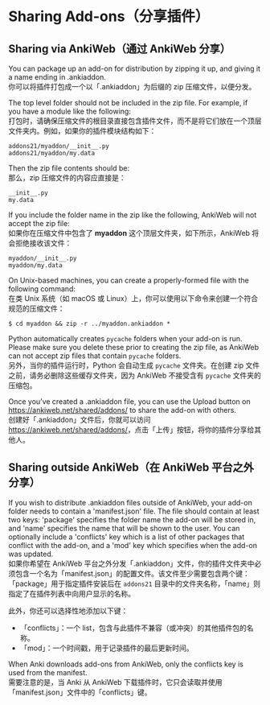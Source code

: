 # Sharing Add-ons（分享插件）

<!-- toc -->

## Sharing via AnkiWeb（通过 AnkiWeb 分享）

You can package up an add-on for distribution by zipping it up, and giving it a name ending in .ankiaddon.<br>
你可以将插件打包成一个以「.ankiaddon」为后缀的 zip 压缩文件，以便分发。

The top level folder should not be included in the zip file. For example, if you have a module like the following:<br>
打包时，请确保压缩文件的根目录直接包含插件文件，而不是将它们放在一个顶层文件夹内。例如，如果你的插件模块结构如下：

    addons21/myaddon/__init__.py
    addons21/myaddon/my.data

Then the zip file contents should be:<br>
那么，zip 压缩文件的内容应直接是：

    __init__.py
    my.data

If you include the folder name in the zip like the following, AnkiWeb will not accept the zip file:<br>
如果你在压缩文件中包含了 **myaddon** 这个顶层文件夹，如下所示，AnkiWeb 将会拒绝接收该文件：

    myaddon/__init__.py
    myaddon/my.data

On Unix-based machines, you can create a properly-formed file with the following command:<br>
在类 Unix 系统（如 macOS 或 Linux）上，你可以使用以下命令来创建一个符合规范的压缩文件：

    $ cd myaddon && zip -r ../myaddon.ankiaddon *

Python automatically creates `pycache` folders when your add-on is run. Please make sure you delete these prior to creating the zip file, as AnkiWeb can not accept zip files that contain `pycache` folders.<br>
另外，当你的插件运行时，Python 会自动生成 `pycache` 文件夹。在创建 zip 文件之前，请务必删除这些缓存文件夹，因为 AnkiWeb 不接受含有 `pycache` 文件夹的压缩包。

Once you’ve created a .ankiaddon file, you can use the Upload button on <https://ankiweb.net/shared/addons/> to share the add-on with others.<br>
创建好「.ankiaddon」文件后，你就可以访问 <https://ankiweb.net/shared/addons/>，点击「上传」按钮，将你的插件分享给其他人。

## Sharing outside AnkiWeb（在 AnkiWeb 平台之外分享）

If you wish to distribute .ankiaddon files outside of AnkiWeb, your add-on folder needs to contain a 'manifest.json' file. The file should contain at least two keys: 'package' specifies the folder name the add-on will be stored in, and 'name' specifies the name that will be shown to the user. You can optionally include a 'conflicts' key which is a list of other packages that conflict with the add-on, and a 'mod' key which specifies when the add-on was updated.<br>
如果你希望在 AnkiWeb 平台之外分发「.ankiaddon」文件，你的插件文件夹中必须包含一个名为「manifest.json」的配置文件。该文件至少需要包含两个键：「package」用于指定插件安装后在 `addons21` 目录中的文件夹名称，「name」则指定了在插件列表中向用户显示的名称。

此外，你还可以选择性地添加以下键：
*   「conflicts」：一个 list，包含与此插件不兼容（或冲突）的其他插件包的名称。
*   「mod」：一个时间戳，用于记录插件的最后更新时间。

When Anki downloads add-ons from AnkiWeb, only the conflicts key is used from the manifest.<br>
需要注意的是，当 Anki 从 AnkiWeb 下载插件时，它只会读取并使用「manifest.json」文件中的「conflicts」键。
